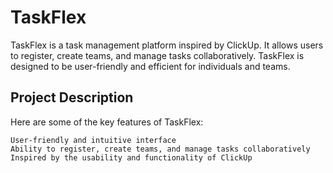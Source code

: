 # TaskFlex
TaskFlex is a task management platform inspired by ClickUp. It allows users to register, create teams, and manage tasks collaboratively. 
TaskFlex is designed to be user-friendly and efficient for individuals and teams.

## Project Description

Here are some of the key features of TaskFlex:

    User-friendly and intuitive interface
    Ability to register, create teams, and manage tasks collaboratively
    Inspired by the usability and functionality of ClickUp


